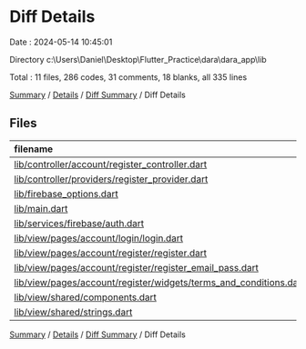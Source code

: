 # Diff Details

Date : 2024-05-14 10:45:01

Directory c:\\Users\\Daniel\\Desktop\\Flutter_Practice\\dara\\dara_app\\lib

Total : 11 files,  286 codes, 31 comments, 18 blanks, all 335 lines

[Summary](results.md) / [Details](details.md) / [Diff Summary](diff.md) / Diff Details

## Files
| filename | language | code | comment | blank | total |
| :--- | :--- | ---: | ---: | ---: | ---: |
| [lib/controller/account/register_controller.dart](/lib/controller/account/register_controller.dart) | Dart | 8 | 0 | 1 | 9 |
| [lib/controller/providers/register_provider.dart](/lib/controller/providers/register_provider.dart) | Dart | 39 | 2 | 5 | 46 |
| [lib/firebase_options.dart](/lib/firebase_options.dart) | Dart | 53 | 12 | 4 | 69 |
| [lib/main.dart](/lib/main.dart) | Dart | 9 | 0 | 0 | 9 |
| [lib/services/firebase/auth.dart](/lib/services/firebase/auth.dart) | Dart | 31 | 6 | 6 | 43 |
| [lib/view/pages/account/login/login.dart](/lib/view/pages/account/login/login.dart) | Dart | 15 | 0 | 0 | 15 |
| [lib/view/pages/account/register/register.dart](/lib/view/pages/account/register/register.dart) | Dart | 34 | 0 | 2 | 36 |
| [lib/view/pages/account/register/register_email_pass.dart](/lib/view/pages/account/register/register_email_pass.dart) | Dart | 36 | 3 | 0 | 39 |
| [lib/view/pages/account/register/widgets/terms_and_conditions.dart](/lib/view/pages/account/register/widgets/terms_and_conditions.dart) | Dart | 27 | 14 | 0 | 41 |
| [lib/view/shared/components.dart](/lib/view/shared/components.dart) | Dart | 26 | -6 | 0 | 20 |
| [lib/view/shared/strings.dart](/lib/view/shared/strings.dart) | Dart | 8 | 0 | 0 | 8 |

[Summary](results.md) / [Details](details.md) / [Diff Summary](diff.md) / Diff Details